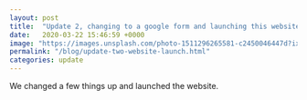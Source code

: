 ```yaml
---
layout: post
title:  "Update 2, changing to a google form and launching this website"
date:   2020-03-22 15:46:59 +0000
image: "https://images.unsplash.com/photo-1511296265581-c2450046447d?ixlib=rb-1.2.1&ixid=eyJhcHBfaWQiOjEyMDd9"
permalink: "/blog/update-two-website-launch.html"
categories: update
---
```


We changed a few things up and launched the website.

[facebook]: https://facebook.com
